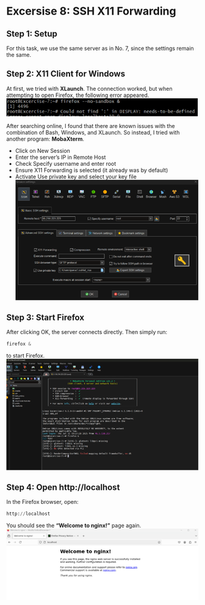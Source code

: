 # Excersise 8: SSH X11 Forwarding

## Step 1: Setup

For this task, we use the same server as in No. 7, since the settings remain the same.

## Step 2: X11 Client for Windows

At first, we tried with **XLaunch**. The connection worked, but when attempting to open Firefox, the following error appeared.
![Alt-Text](./images/8.png)

After searching online, I found that there are known issues with the combination of Bash, Windows, and XLaunch.
So instead, I tried with another program: **MobaXterm**.

- Click on New Session
- Enter the server’s IP in Remote Host
- Check Specify username and enter root
- Ensure X11 Forwarding is selected (it already was by default)
- Activate Use private key and select your key file
  ![Alt-Text](./images/8.1.png)

## Step 3: Start Firefox

After clicking OK, the server connects directly.
Then simply run:

```tf
firefox &
```

to start Firefox.
![Alt-Text](./images/8.3.png)

## Step 4: Open http://localhost

In the Firefox browser, open:

```tf
http://localhost
```

You should see the **“Welcome to nginx!”** page again.
![Alt-Text](./images/8.4.png)

